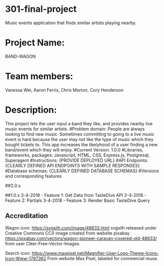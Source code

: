 # 301-final-project
Music events application that finds similar artists playing nearby.

# Project Name:
BAND-WAGON
# Team members:
Vanessa Wei, Aaron Ferris, Chris Morton, Cory Henderson
# Description:
This project lets the user input a band they like, and provides nearby live music events for similar artists.
#Problem domain:
People are always looking to find new music.  Sometimes committing to going to a live music event is hard because the user may not like the type of music which they bought tickets to.  This app increases the likelyhood of a user finding a new band/event which they will enjoy.
#Current Version:
1.0.0
#Libraries, frameworks, packages:
Javascript, HTML, CSS, Express.js, Postgresql, Superagent
#Instructions:
{PROVIDE DEPLOYED URL}
#API Endpoints:
{CLEARLY DEFINED API ENDPOINTS WITH SAMPLE RESPONSES}
#Database schemas:
{CLEARLY DEFINED DATABASE SCHEMAS}
#Versions and corresponding features

##2.0.x

##1.0.x
  3-4-2018 - Feature 1: Get Data from TasteDive API 
  3-4-2018 - Feature 2: Partials
  3-4-2018 - Feature 3: Render Basic TasteDive Query


## Accreditation
Wagon icon: https://svgsilh.com/image/48633.html
svgsilh released under Creative Commons CC0
image created from website pixabay https://pixabay.com/vectors/wagon-pioneer-caravan-covered-old-48633/ from user Clker-Free-Vector-Images. 

Search icon: https://www.maxpixel.net/Magnifier-User-Logo-Theme-Icons-Icon-Www-1787362 
From website Max Pixel, labeled for commercial reuse.

